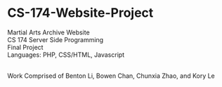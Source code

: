 CS-174-Website-Project
======================

Martial Arts Archive Website<br>
CS 174 Server Side Programming<br>
Final Project<br>
Languages: PHP, CSS/HTML, Javascript<br><br>

Work Comprised of Benton Li, Bowen Chan, Chunxia Zhao, and  Kory Le
